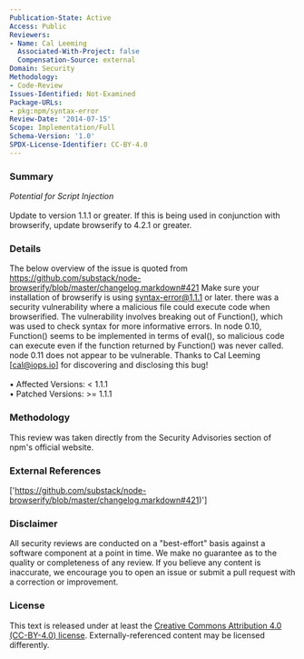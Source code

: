 ```yaml
---
Publication-State: Active
Access: Public
Reviewers:
- Name: Cal Leeming
  Associated-With-Project: false
  Compensation-Source: external
Domain: Security
Methodology:
- Code-Review
Issues-Identified: Not-Examined
Package-URLs:
- pkg:npm/syntax-error
Review-Date: '2014-07-15'
Scope: Implementation/Full
Schema-Version: '1.0'
SPDX-License-Identifier: CC-BY-4.0
---
```

### Summary
*Potential for Script Injection*<br><br>Update to version 1.1.1 or greater. If this is being used in conjunction with browserify, update browserify to 4.2.1 or greater.
### Details
The below overview of the issue is quoted from https://github.com/substack/node-browserify/blob/master/changelog.markdown#421  Make sure your installation of browserify is using syntax-error@1.1.1 or later. there was a security vulnerability where a malicious file could execute code when browserified.  The vulnerability involves breaking out of Function(), which was used to check syntax for more informative errors. In node 0.10, Function() seems to be implemented in terms of eval(), so malicious code can execute even if the function returned by Function() was never called. node 0.11 does not appear to be vulnerable.  Thanks to Cal Leeming [cal@iops.io] for discovering and disclosing this bug!
<br><br>• Affected Versions: < 1.1.1
<br>• Patched Versions: >= 1.1.1
### Methodology
This review was taken directly from the Security Advisories section of npm's official website.
### External References
['https://github.com/substack/node-browserify/blob/master/changelog.markdown#421)']
### Disclaimer
All security reviews are conducted on a "best-effort" basis against a software component at a point in time. We make no guarantee as to the quality or completeness of any review. If you believe any content is inaccurate, we encourage you to open an issue or submit a pull request with a correction or improvement.
### License
This text is released under at least the [Creative Commons Attribution 4.0 (CC-BY-4.0) license](https://creativecommons.org/licenses/by/4.0/legalcode.txt). Externally-referenced content may be licensed differently.
